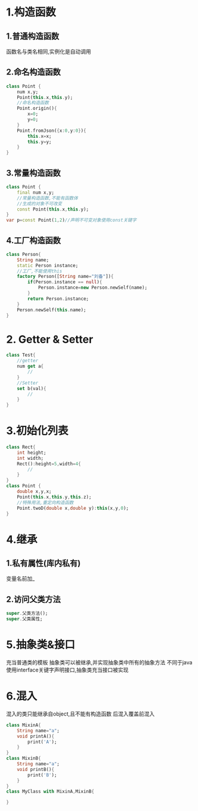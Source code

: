 # 1.构造函数
## 1.普通构造函数
函数名与类名相同,实例化是自动调用
## 2.命名构造函数
```dart
class Point {
	num x,y;
	Point(this.x,this.y);
	//命名构造函数
	Point.origin(){
		x=0;
		y=0;
	}
	Point.fromJson({x:0,y:0}){
		this.x=x;
		this.y=y;
	}
}
```
## 3.常量构造函数
```dart
class Point {
	final num x,y;
	//常量构造函数,不能有函数体
	//生成的对象不可改变
	const Point(this.x,this.y);
}
var p=const Point(1,2)//声明不可变对象使用const关键字
```
## 4.工厂构造函数
```dart
class Person{
	String name;
	static Person instance;
	//工厂,不能使用this
	factory Person([String name="刘备"]){
		if(Person.instance == null){
			Person.instance=new Person.newSelf(name);
		}
		return Person.instance;
	}
	Person.newSelf(this.name);
}
```
# 2. Getter & Setter
```dart
class Test{
	//getter
	num get a{
		//
	}
	//Setter
	set b(val){
		//
	}
}
```
# 3.初始化列表
```dart
class Rect{
	int height;
	int width;
	Rect():height=5,width=4{
		//
	}
}
class Point {
	double x,y,x;
	Point(this.x,this.y,this.z);
	//特殊用法,重定向构造函数
	Point.twoD(double x,double y):this(x,y,0);
}
```
# 4.继承
## 1.私有属性(库内私有)
变量名前加_
## 2.访问父类方法
```dart
super.父类方法();
super.父类属性;
```
# 5.抽象类&接口
充当普通类的模板
抽象类可以被继承,并实现抽象类中所有的抽象方法
不同于java使用interface关键字声明接口,抽象类充当接口被实现
# 6.混入
混入的类只能继承自object,且不能有构造函数
后混入覆盖前混入
```dart
class MixinA{
	String name="a";
	void printA(){
		print('A');
	}
}
class MixinB{
	String name="a";
	void printB(){
		print('B');
	}
}
class MyClass with MixinA,MixinB{

}
```